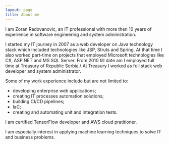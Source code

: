 ```yaml
---
layout: page
title: About me
---
```


I am Zoran Radovanovic, an IT professional with more then 10 years of experience in software engineering and system administration.

I started my IT journey in 2007 as a web developer on Java technology stack which included technologies like JSP, Struts and Spring. At that time I also worked part-time on projects that employed Microsoft technologies like C#, ASP.NET and MS SQL Server.
From 2010 till date am I employed full time at Treasury of Republic Serbia.\\
At Treasury I worked as full stack web developer and system administrator.

Some of my work experience include but are not limited to:
* developing enterprise web applications;
* creating IT processes automation solutions;
* building CI/CD pipelines;
* IaC;
* creating and automating unit and integration tests.

I am certified TensorFlow developer and AWS cloud pratitioner.

I am especially interest in applying machine learning techniques to solve IT and business problems.
